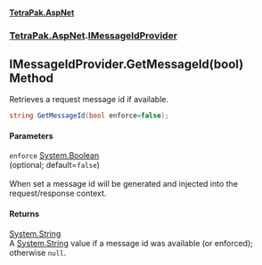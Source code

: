 #### [TetraPak.AspNet](index.md 'index')
### [TetraPak.AspNet](TetraPak_AspNet.md 'TetraPak.AspNet').[IMessageIdProvider](TetraPak_AspNet_IMessageIdProvider.md 'TetraPak.AspNet.IMessageIdProvider')
## IMessageIdProvider.GetMessageId(bool) Method
Retrieves a request message id if available.   
```csharp
string GetMessageId(bool enforce=false);
```
#### Parameters
<a name='TetraPak_AspNet_IMessageIdProvider_GetMessageId(bool)_enforce'></a>
`enforce` [System.Boolean](https://docs.microsoft.com/en-us/dotnet/api/System.Boolean 'System.Boolean')  
(optional; default=`false`)<br />  
When set a message id will be generated and injected into the request/response context.  
  
#### Returns
[System.String](https://docs.microsoft.com/en-us/dotnet/api/System.String 'System.String')  
A [System.String](https://docs.microsoft.com/en-us/dotnet/api/System.String 'System.String') value if a message id was available (or enforced); otherwise `null`.  
